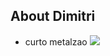 ## About Dimitri


- curto metalzao
  <img src="https://s3.amazonaws.com/image.blingee.com/images18/content/output/000/000/000/78e/747569418_279857.gif?4">
  

